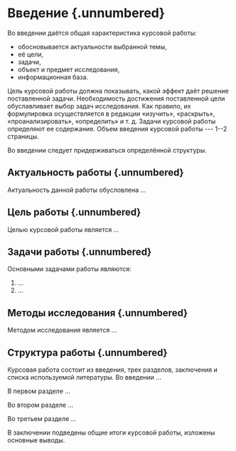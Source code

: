 # Введение {.unnumbered}

Во введении даётся общая характеристика курсовой работы:

  * обосновывается актуальности выбранной темы,
  * её цели,
  * задачи,
  * объект и предмет исследования,
  * информационная база.

Цель курсовой работы должна показывать, какой эффект даёт решение
поставленной задачи. Необходимость достижения поставленной цели
обуславливает выбор задач исследования. Как правило, их формулировка
осуществляется в редакции «изучить», «раскрыть», «проанализировать»,
«определить» и т. д. Задачи курсовой работы определяют ее
содержание. Объем введения курсовой работы --- 1--2 страницы.

Во введении следует придерживаться определённой структуры.

## Актуальность работы {.unnumbered}

Актуальность данной работы обусловлена …

## Цель работы {.unnumbered}

Целью курсовой работы является …

## Задачи работы {.unnumbered}

Основными задачами работы являются:

1. …
2. …

## Методы исследования {.unnumbered}

Методом исследования является …

## Структура работы {.unnumbered}

Курсовая работа состоит из введения, трех разделов, заключения и списка используемой литературы. Во введении …

В первом  разделе …

Во втором разделе …

Во третьем разделе …

В заключении подведены общие итоги курсовой работы, изложены основные выводы.
